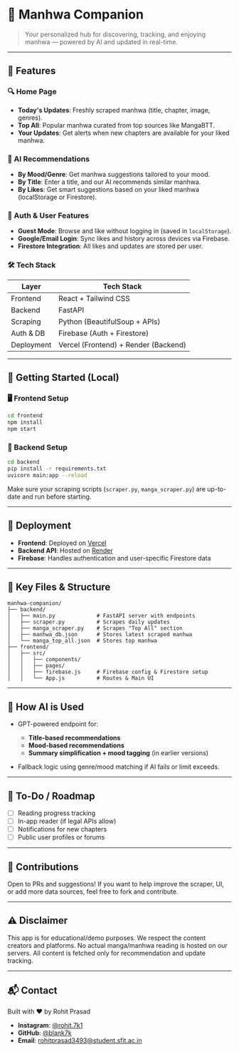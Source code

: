 # 🌟 Manhwa Companion

> Your personalized hub for discovering, tracking, and enjoying manhwa — powered by AI and updated in real-time.

---

## 📌 Features

### 🔍 Home Page

* **Today's Updates**: Freshly scraped manhwa (title, chapter, image, genres).
* **Top All**: Popular manhwa curated from top sources like MangaBTT.
* **Your Updates**: Get alerts when new chapters are available for your liked manhwa.

### 🤖 AI Recommendations

* **By Mood/Genre**: Get manhwa suggestions tailored to your mood.
* **By Title**: Enter a title, and our AI recommends similar manhwa.
* **By Likes**: Get smart suggestions based on your liked manhwa (localStorage or Firestore).

### 🔐 Auth & User Features

* **Guest Mode**: Browse and like without logging in (saved in `localStorage`).
* **Google/Email Login**: Sync likes and history across devices via Firebase.
* **Firestore Integration**: All likes and updates are stored per user.

### 🛠️ Tech Stack

| Layer      | Tech Stack                           |
| ---------- | ------------------------------------ |
| Frontend   | React + Tailwind CSS                 |
| Backend    | FastAPI                              |
| Scraping   | Python (BeautifulSoup + APIs)        |
| Auth & DB  | Firebase (Auth + Firestore)          |
| Deployment | Vercel (Frontend) + Render (Backend) |

---

## 🚀 Getting Started (Local)

### 🖥 Frontend Setup

```bash
cd frontend
npm install
npm start
```

### 🧠 Backend Setup

```bash
cd backend
pip install -r requirements.txt
uvicorn main:app --reload
```

Make sure your scraping scripts (`scraper.py`, `manga_scraper.py`) are up-to-date and run before starting.

---

## 📡 Deployment

* **Frontend**: Deployed on [Vercel](https://vercel.com/)
* **Backend API**: Hosted on [Render](https://render.com/)
* **Firebase**: Handles authentication and user-specific Firestore data

---

## 🧩 Key Files & Structure

```
manhwa-companion/
├── backend/
│   ├── main.py             # FastAPI server with endpoints
│   ├── scraper.py          # Scrapes daily updates
│   ├── manga_scraper.py    # Scrapes "Top All" section
│   ├── manhwa_db.json      # Stores latest scraped manhwa
│   └── manga_top_all.json  # Stores top manhwa
├── frontend/
│   ├── src/
│   │   ├── components/
│   │   ├── pages/
│   │   ├── firebase.js     # Firebase config & Firestore setup
│   │   └── App.js          # Routes & Main UI
```

---

## 🧠 How AI is Used

* GPT-powered endpoint for:

  * **Title-based recommendations**
  * **Mood-based recommendations**
  * **Summary simplification + mood tagging** (in earlier versions)
* Fallback logic using genre/mood matching if AI fails or limit exceeds.

---

## 📝 To-Do / Roadmap

* [ ] Reading progress tracking
* [ ] In-app reader (if legal APIs allow)
* [ ] Notifications for new chapters
* [ ] Public user profiles or forums

---

## 🤝 Contributions

Open to PRs and suggestions! If you want to help improve the scraper, UI, or add more data sources, feel free to fork and contribute.

---

## ⚠️ Disclaimer

This app is for educational/demo purposes. We respect the content creators and platforms. No actual manga/manhwa reading is hosted on our servers. All content is fetched only for recommendation and update tracking.

---

## 📬 Contact

Built with ❤️ by Rohit Prasad
- **Instagram**: [@rohit.7k1](https://www.instagram.com/rohit.7k1/)
- **GitHub**: [@blank7k](https://github.com/blank7k)
- **Email**: rohitprasad3493@student.sfit.ac.in